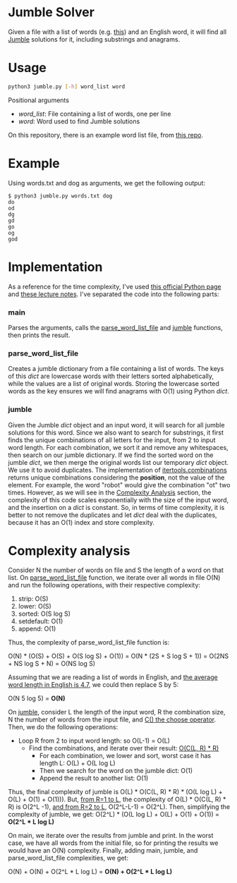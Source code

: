 # Jumble Solver

Given a file with a list of words (e.g. [this](https://github.com/dwyl/english-words)) and an English word, it will find all [Jumble](https://en.wikipedia.org/wiki/Jumble) solutions for it, including substrings and anagrams.

# Usage
``` bash
python3 jumble.py [-h] word_list word
```
Positional arguments
* *word_list*: File containing a list of words, one per line
* *word*: Word used to find Jumble solutions

On this repository, there is an example word list file, from [this repo](https://github.com/dwyl/english-words).

# Example

Using words.txt and dog as arguments, we get the following output:
```
$ python3 jumble.py words.txt dog
do
od
dg
gd
go
og
god
```

# Implementation
As a reference for the time complexity, I've used [this official Python page](https://wiki.python.org/moin/TimeComplexity) and [these lecture notes](https://www.ics.uci.edu/~pattis/ICS-33/lectures/complexitypython.txt).
I've separated the code into the following parts:

### main
Parses the arguments, calls the [parse_word_list_file](#parse_word_list_file) and [jumble](#jumble) functions, then prints the result.

### parse_word_list_file
Creates a jumble dictionary from a file containing a list of words. The keys of this _dict_ are lowercase words with their letters sorted alphabetically, while the values are a list of original words. Storing the lowercase sorted words as the key ensures we will find anagrams with O(1) using Python _dict_.

### jumble
Given the Jumble _dict_ object and an input word, it will search for all jumble solutions for this word. Since we also want to search for substrings, it first finds the unique combinations of all letters for the input, from 2 to input word length. For each combination, we sort it and remove any whitespaces, then search on our jumble dictionary. If we find the sorted word on the jumble _dict_, we then merge the original words list our temporary _dict_ object. We use it to avoid duplicates. The implementation of [itertools.combinations](https://docs.python.org/3/library/itertools.html#itertools.combinations) returns unique combinations considering the **position**, not the value of the element. For example, the word "robot" would give the combination "ot" two times. However, as we will see in the [Complexity Analysis](#complexity-analysis) section, the complexity of this code scales exponentially with the size of the input word, and the insertion on a _dict_ is constant. So, in terms of time complexity, it is better to not remove the duplicates and let _dict_ deal with the duplicates, because it has an O(1) index and store complexity.


# Complexity analysis

Consider N the number of words on file and S the length of a word on that list. On [parse_word_list_file](#parse_word_list_file) function, we iterate over all words in file O(N) and run the following operations, with their respective complexity:
1. strip: O(S)
2. lower: O(S)
3. sorted: O(S log S)
4. setdefault: O(1)
5. append: O(1)

Thus, the complexity of parse_word_list_file function is: 

O(N) \* (O(S) + O(S) + O(S log S) + O(1)) = O(N \* (2S + S log S + 1)) = O(2NS + NS log S + N) = O(NS log S)

Assuming that we are reading a list of words in English, and [the average word length in English is 4.7](https://wolfgarbe.medium.com/the-average-word-length-in-english-language-is-4-7-35750344870f#:~:text=The%20average%20word%20length%20in%20English%20language%20is%204.7%20characters), we could then replace S by 5:

O(N 5 log 5) = **O(N)**


On [jumble](#jumble), consider L the length of the input word, R the combination size, N the number of words from the input file, and [C() the choose operator](https://en.wikipedia.org/wiki/Combination#Number_of_k-combinations). Then, we do the following operations:
* Loop R from 2 to input word length: so O(L-1) = O(L)
  * Find the combinations, and iterate over their result: [O(C(L, R) \* R)](https://stackoverflow.com/questions/53419536/what-is-the-computational-complexity-of-itertools-combinations-in-python)
    * For each combination, we lower and sort, worst case it has length L: O(L) + O(L log L)
    * Then we search for the word on the jumble dict: O(1)
    * Append the result to another list: O(1)

Thus, the final complexity of jumble is O(L) \* O(C(L, R) \* R) \* (O(L log L) + O(L) + O(1) + O(1))).
But, [from R=1 to L](https://www.wolframalpha.com/input/?i=sum+k%3D1+to+n+n%21%2F%28%28k%29%21*%28n-k%29%21%29), the complexity of O(L) \* O(C(L, R) \* R) is O(2^L -1), [and from R=2 to L](https://www.wolframalpha.com/input/?i=sum+k%3D2+to+n+n%21%2F%28%28k%29%21*%28n-k%29%21%29), O(2^L-L-1) = O(2^L). Then, simplifying the complexity of jumble, we get:
O(2^L) \* (O(L log L) + O(L) + O(1) + O(1)) = **O(2^L * L log L)**

On main, we iterate over the results from jumble and print. In the worst case, we have all words from the initial file, so for printing the results we would have an O(N) complexity. Finally, adding main, jumble, and parse_word_list_file complexities, we get:

O(N) + O(N) + O(2^L * L log L)  = **O(N) + O(2^L * L log L)**
